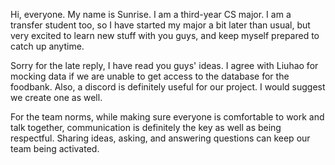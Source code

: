 Hi, everyone. My name is Sunrise. I am a third-year CS major. I am a transfer student too, so I have started my major a bit later than usual, but very excited to learn new stuff with you guys, and keep myself prepared to catch up anytime.

Sorry for the late reply, I have read you guys' ideas. I agree with Liuhao for mocking data if we are unable to get access to the database for the foodbank. Also, a discord is definitely useful for our project. I would suggest we create one as well.

For the team norms, while making sure everyone is comfortable to work and talk together, communication is definitely the key as well as being respectful. Sharing ideas, asking, and answering questions can keep our team being activated.
